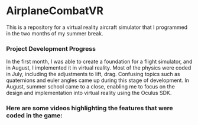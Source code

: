 # AirplaneCombatVR
This is a repository for a virtual reality aircraft simulator that I programmed in the two months of my summer break.

### Project Development Progress
In the first month, I was able to create a foundation for a flight simulator, and in August, I implemented it in virtual reality. Most of the physics were coded in July, including the adjustments to lift, drag. Confusing topics such as quaternions and euler angles came up during this stage of development. In August, summer school came to a close, enabling me to focus on the design and implementation into virtual reality using the Oculus SDK.

### Here are some videos highlighting the features that were coded in the game:




